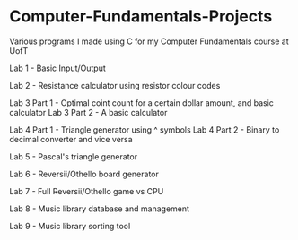 # Computer-Fundamentals-Projects
Various programs I made using C for my Computer Fundamentals course at UofT

Lab 1 - Basic Input/Output

Lab 2 - Resistance calculator using resistor colour codes

Lab 3 Part 1 - Optimal coint count for a certain dollar amount, and basic calculator
Lab 3 Part 2 - A basic calculator

Lab 4 Part 1 - Triangle generator using ^ symbols
Lab 4 Part 2 - Binary to decimal converter and vice versa

Lab 5 - Pascal's triangle generator

Lab 6 - Reversii/Othello board generator

Lab 7 - Full Reversii/Othello game vs CPU

Lab 8 - Music library database and management

Lab 9 - Music library sorting tool
